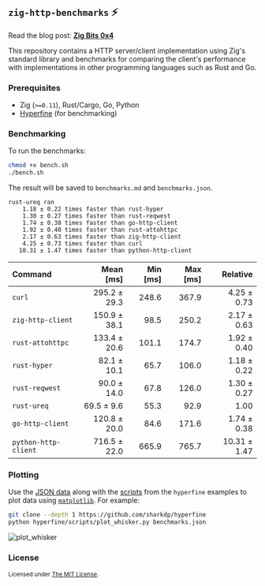 ## `zig-http-benchmarks` ⚡

Read the blog post: [**Zig Bits 0x4**](https://blog.orhun.dev/zig-bits-04/)

This repository contains a HTTP server/client implementation using Zig's standard library and benchmarks for comparing the client's performance with implementations in other programming languages such as Rust and Go.

### Prerequisites

- Zig (`>=0.11`), Rust/Cargo, Go, Python
- [Hyperfine](https://github.com/sharkdp/hyperfine) (for benchmarking)

### Benchmarking

To run the benchmarks:

```sh
chmod +x bench.sh
./bench.sh
```

The result will be saved to `benchmarks.md` and `benchmarks.json`.

```
rust-ureq ran
    1.18 ± 0.22 times faster than rust-hyper
    1.30 ± 0.27 times faster than rust-reqwest
    1.74 ± 0.38 times faster than go-http-client
    1.92 ± 0.40 times faster than rust-attohttpc
    2.17 ± 0.63 times faster than zig-http-client
    4.25 ± 0.73 times faster than curl
   10.31 ± 1.47 times faster than python-http-client
```

| Command              |    Mean [ms] | Min [ms] | Max [ms] |     Relative |
| :------------------- | -----------: | -------: | -------: | -----------: |
| `curl`               | 295.2 ± 29.3 |    248.6 |    367.9 |  4.25 ± 0.73 |
| `zig-http-client`    | 150.9 ± 38.1 |     98.5 |    250.2 |  2.17 ± 0.63 |
| `rust-attohttpc`     | 133.4 ± 20.6 |    101.1 |    174.7 |  1.92 ± 0.40 |
| `rust-hyper`         |  82.1 ± 10.1 |     65.7 |    106.0 |  1.18 ± 0.22 |
| `rust-reqwest`       |  90.0 ± 14.0 |     67.8 |    126.0 |  1.30 ± 0.27 |
| `rust-ureq`          |   69.5 ± 9.6 |     55.3 |     92.9 |         1.00 |
| `go-http-client`     | 120.8 ± 20.0 |     84.6 |    171.6 |  1.74 ± 0.38 |
| `python-http-client` | 716.5 ± 22.0 |    665.9 |    765.7 | 10.31 ± 1.47 |

### Plotting

Use the [JSON data](https://github.com/sharkdp/hyperfine#json) along with the [scripts](https://github.com/sharkdp/hyperfine/tree/master/scripts) from the `hyperfine` examples to plot data using [`matplotlib`](https://matplotlib.org/). For example:

```sh
git clone --depth 1 https://github.com/sharkdp/hyperfine
python hyperfine/scripts/plot_whisker.py benchmarks.json
```

![plot_whisker](https://user-images.githubusercontent.com/24392180/257202869-bdc1dbf7-c4f8-4842-96c2-d9bab79cebed.jpg)

### License

<sup>
Licensed under <a href="LICENSE">The MIT License</a>.
</sup>
